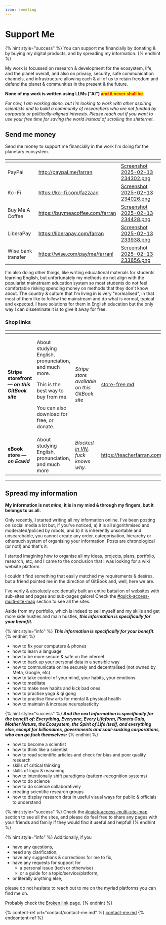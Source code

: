```yaml
---
icon: seedling
---
```


# Support Me

{% hint style="success" %}
You can support me financially by donating & by buying my digital products, and by spreading my information.
{% endhint %}

My work is focussed on research & development for the ecosystem, life, and the planet overall, and also on privacy, security, safe communication channels, and infrastructure allowing each & all of us to retain freedom and defend the planet & communities in the present & the future.

**None of my work is written using LLMs ("AI")&#x20;**<mark style="color:red;">**and it never shall be**</mark>**.**

_For now, I am working alone, but I'm looking to work with other aspiring scientists and to build a community of researchers who are not funded by corporate or politically-aligned interests. Please reach out if you want to use your free time for saving the world instead of scrolling the shitternet._&#x20;

## Send me money

Send me money to support me financially in the work I'm doing for the planetary ecosystem.

<table data-view="cards"><thead><tr><th></th><th data-card-target data-type="content-ref"></th><th data-hidden data-card-cover data-type="files"></th></tr></thead><tbody><tr><td>PayPal</td><td><a href="http://paypal.me/farran">http://paypal.me/farran</a></td><td><a href=".gitbook/assets/Screenshot 2025-02-13 234302.png">Screenshot 2025-02-13 234302.png</a></td></tr><tr><td>Ko-Fi</td><td><a href="https://ko-fi.com/fazzaan">https://ko-fi.com/fazzaan</a></td><td><a href=".gitbook/assets/Screenshot 2025-02-13 234026.png">Screenshot 2025-02-13 234026.png</a></td></tr><tr><td>Buy Me A Coffee</td><td><a href="https://buymeacoffee.com/farran">https://buymeacoffee.com/farran</a></td><td><a href=".gitbook/assets/Screenshot 2025-02-13 234428.png">Screenshot 2025-02-13 234428.png</a></td></tr><tr><td>LiberaPay</td><td><a href="https://liberapay.com/farran">https://liberapay.com/farran</a></td><td><a href=".gitbook/assets/Screenshot 2025-02-13 233938.png">Screenshot 2025-02-13 233938.png</a></td></tr><tr><td>Wise bank transfer</td><td><a href="https://wise.com/pay/me/farranl">https://wise.com/pay/me/farranl</a></td><td><a href=".gitbook/assets/Screenshot 2025-02-13 233856.png">Screenshot 2025-02-13 233856.png</a></td></tr></tbody></table>

I'm also doing other things, like writing educational materials for students learning English, but unfortunately my methods do not align with the popularist mainstream education system so most students do not feel comfortable risking spending money on methods that they don't know about. The country & culture that I'm living in is very "normalised", in that most of them like to follow the mainstream and do what is normal, typical and expected. I have solutions for them in English education but the only way I can disseminate it is to give it away for free.

### Shop links

<table data-card-size="large" data-view="cards"><thead><tr><th></th><th></th><th></th><th data-hidden data-card-target data-type="content-ref"></th><th data-hidden data-card-cover data-type="files"></th></tr></thead><tbody><tr><td><strong>Stripe storefront — </strong><em><strong>on this GitBook site</strong></em></td><td><p>About studying English, pronunciation, and much more.</p><p>This is the best way to buy from me.</p><p>You can also download for free, or donate. </p></td><td><em>Stripe store available on this GitBook site</em> </td><td><a href="store-free.md">store-free.md</a></td><td><a href=".gitbook/assets/EBooks on GitBook shop page.png">EBooks on GitBook shop page.png</a></td></tr><tr><td><strong>eBook store — </strong><em><strong>on Ecwid</strong></em></td><td>About studying English, pronunciation, and much more</td><td><a data-footnote-ref href="#user-content-fn-1"><em>Blocked in VN</em></a><em>, fuck knows why.</em></td><td><a href="https://teacherfarran.company.site">https://teacherfarran.company.site</a></td><td><a href=".gitbook/assets/Screenshot 2025-02-14 135235.png">Screenshot 2025-02-14 135235.png</a></td></tr></tbody></table>



***



## Spread my information

**My information is not&#x20;**_**mine**_**; it is in my mind & through my fingers, but it belongs to us all.**

Only recently, I started writing all my information online. I've been posting on social media a lot but, if you've noticed, a) it is all algorithmised and moderated/policed by robots, and b) it is inherently unsortable and unsearchable, you cannot create any order, categorisation, hierarchy or othersuch system of organising your information. Posts are chronological (or not!) and that's it.

I started imagining how to organise all my ideas, projects, plans, portfolio, research, etc, and I came to the conclusion that I was looking for a wiki website platform.

I couldn't find something that easily matched my requirements & desires, but a friend pointed me in the direction of GitBook and, well, here we are.&#x20;

I've verily & absolutely accidentally built an entire battalion of websites with sub-sites and pages and sub-pages galore! Check the [#quick-access-multi-site-map](./#quick-access-multi-site-map "mention") section to see all the sites.&#x20;



Aside from my portfolio, which is indeed to sell myself and my skills and get more side hustles and main hustles, _**this information is specifically for your benefit.**_

{% hint style="info" %}
_**This information is specifically for your benefit.**_
{% endhint %}

* how to fix your computers & phones&#x20;
* how to learn a language&#x20;
* how to be more secure & safe on the internet&#x20;
* how to back up your personal data in a sensible way
* how to communicate online securely and decentralised (not owned by Meta, Google, etc)&#x20;
* how to take control of your mind, your habits, your emotions&#x20;
* how to meditate&#x20;
* how to make new habits and kick bad ones&#x20;
* how to practise yoga & qi gong&#x20;
* how to practise flow arts for mental & physical health&#x20;
* how to maintain & increase neuroplasticity&#x20;

{% hint style="success" %}
_**And the next information is specifically for the benefit of: Everything, Everyone, Every Lifeform, Planeta Gaia, Mother Nature, the Ecosystem, the Spirit of Life Itself, and everything else, except for billionaires, governments and soul-sucking corporations, who can go fuck themselves:**_
{% endhint %}

* how to become a scientist&#x20;
* how to think like a scientist&#x20;
* how to read scientific articles and check for bias and poor quality research
* skills of critical thinking&#x20;
* skills of logic & reasoning&#x20;
* how to intentionally shift paradigms (pattern-recognition systems)&#x20;
* how to do science&#x20;
* how to do science collaboratively&#x20;
* creating scientific research groups&#x20;
* how to display research data in useful visual ways for public & officials to understand&#x20;

{% hint style="success" %}
Check the [#quick-access-multi-site-map](./#quick-access-multi-site-map "mention") section to see all the sites, and please do feel free to share any pages with your friends and family if they would find it useful and helpful!
{% endhint %}

{% hint style="info" %}
Additionally, if you&#x20;

* have any questions,&#x20;
* need any clarification,&#x20;
* have any suggestions & corrections for me to fix,&#x20;
* have any requests for support for&#x20;
  * a personal issue (tech or otherwise)&#x20;
  * or a guide for a topic/service/platform,&#x20;
* or literally anything else,&#x20;

please do not hesitate to reach out to me on the myriad platforms you can find me on.&#x20;

Probably check the [Broken link](broken-reference "mention") page.&#x20;
{% endhint %}

{% content-ref url="contact/contact-me.md" %}
[contact-me.md](contact/contact-me.md)
{% endcontent-ref %}





[^1]: get around it using [📄alternative DNS](broken-reference)&#x20;
